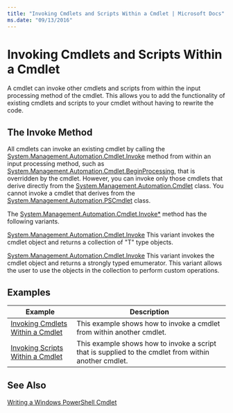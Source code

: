 ```yaml
---
title: "Invoking Cmdlets and Scripts Within a Cmdlet | Microsoft Docs"
ms.date: "09/13/2016"
---
```

# Invoking Cmdlets and Scripts Within a Cmdlet

A cmdlet can invoke other cmdlets and scripts from within the input processing method of the cmdlet. This allows you to add the functionality of existing cmdlets and scripts to your cmdlet without having to rewrite the code.

## The Invoke Method

All cmdlets can invoke an existing cmdlet by calling the [System.Management.Automation.Cmdlet.Invoke](/dotnet/api/System.Management.Automation.Cmdlet.Invoke) method from within an input processing method, such as [System.Management.Automation.Cmdlet.BeginProcessing](/dotnet/api/System.Management.Automation.Cmdlet.BeginProcessing), that is overridden by the cmdlet. However, you can invoke only those cmdlets that derive directly from the [System.Management.Automation.Cmdlet](/dotnet/api/System.Management.Automation.Cmdlet) class. You cannot invoke a cmdlet that derives from the [System.Management.Automation.PSCmdlet](/dotnet/api/System.Management.Automation.PSCmdlet) class.

The [System.Management.Automation.Cmdlet.Invoke*](/dotnet/api/System.Management.Automation.Cmdlet.Invoke) method has the following variants.

[System.Management.Automation.Cmdlet.Invoke](/dotnet/api/System.Management.Automation.Cmdlet.Invoke)
This variant invokes the cmdlet object and returns a collection of "T" type objects.

[System.Management.Automation.Cmdlet.Invoke](/dotnet/api/System.Management.Automation.Cmdlet.Invoke)
This variant invokes the cmdlet object and returns a strongly typed emumerator. This variant allows the user to use the objects in the collection to perform custom operations.

## Examples

|Example|Description|
|-------------|-----------------|
|[Invoking Cmdlets Within a Cmdlet](./how-to-invoke-a-cmdlet-from-within-a-cmdlet.md)|This example shows how to invoke a cmdlet from within another cmdlet.|
|[Invoking Scripts Within a Cmdlet](./how-to-invoke-scripts-within-a-cmdlet.md)|This example shows how to invoke a script that is supplied to the cmdlet from within another cmdlet.|

## See Also

[Writing a Windows PowerShell Cmdlet](./writing-a-windows-powershell-cmdlet.md)
